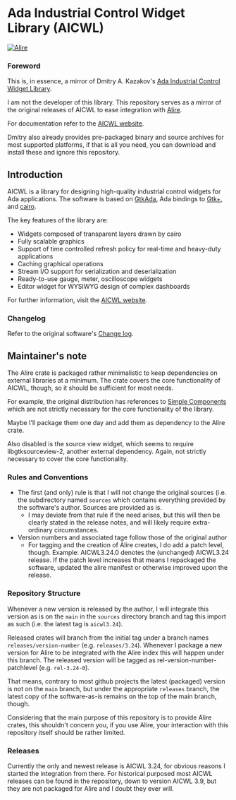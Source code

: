 # Ada Industrial Control Widget Library (AICWL)

[![Alire](https://img.shields.io/endpoint?url=https://alire.ada.dev/badges/aicwl.json)](https://alire.ada.dev/crates/aicwl.html)

### Foreword

This is, in essence, a mirror of Dmitry A. Kazakov's
[Ada Industrial Control Widget Library](http://www.dmitry-kazakov.de/ada/aicwl.htm).

I am not the developer of this library. This repository serves as a mirror of the
original releases of AICWL to ease integration with
[Alire](https://github.com/alire-project/alire).

For documentation refer to the [AICWL website](http://www.dmitry-kazakov.de/ada/aicwl.htm).

Dmitry also already provides pre-packaged binary and source archives for most supported
platforms, if that is all you need, you can download and install these and ignore this
repository.

## Introduction

AICWL is a library for designing high-quality industrial control
widgets for Ada applications. The software is based on
[GtkAda](https://docs.adacore.com/live/wave/gtkada/html/gtkada_rm/index.html),
Ada bindings to [Gtk+](https://www.gtk.org/), and
[cairo](https://www.cairographics.org/manual/index.html).

The key features of the library are:

* Widgets composed of transparent layers drawn by cairo
* Fully scalable graphics
* Support of time controlled refresh policy for real-time and heavy-duty applications
* Caching graphical operations
* Stream I/O support for serialization and deserialization
* Ready-to-use gauge, meter, oscilloscope widgets
* Editor widget for WYSIWYG design of complex dashboards

For further information, visit the
[AICWL website](http://www.dmitry-kazakov.de/ada/aicwl.htm).

### Changelog

Refer to the original software's
[Change log](http://www.dmitry-kazakov.de/ada/aicwl.htm#changes_log).

## Maintainer's note

The Alire crate is packaged rather minimalistic to keep dependencies on
external libraries at a minimum. The crate covers the core functionality of AICWL,
though, so it should be sufficient for most needs.

For example, the original distribution has references to
[Simple Components](http://www.dmitry-kazakov.de/ada/components.htm) which are
not strictly necessary for the core functionality of the library.

Maybe I'll package them one day and add them as dependency to the Alire crate.

Also disabled is the source view widget, which seems to require
libgtksourceview-2, another external dependency. Again, not strictly necessary
to cover the core functionality.

### Rules and Conventions

* The first (and only) rule is that I will not change the original sources (i.e.
  the subdirectory named `sources` which contains everything provided by the
  software's author. Sources are provided as is.
  * I may deviate from that rule if the need arises, but this will then be
    clearly stated in the release notes, and will likely require extra-ordinary
    circumstances.
* Version numbers and associated tage follow those of the original author
  * For tagging and the creation of Alire creates, I do add a patch level,
    though.
    Example:
    AICWL3.24.0 denotes the (unchanged) AICWL3.24 release. If the patch level
    increases that means I repackaged the software, updated the alire manifest
    or otherwise improved upon the release.

### Repository Structure

Whenever a new version is released by the author, I will integrate this version
as is on the `main` in the `sources` directory branch and tag this import as
such (i.e. the latest tag is `aicwl3.24`).

Released crates will branch from the initial tag under a branch names
`releases/version-number` (e.g. `releases/3.24`). Whenever I package a new
version for Alire to be integrated with the Alire index this will happen
under this branch. The released version will be tagged as
rel-version-number-patchlevel (e.g. `rel-3.24-0`).

That means, contrary to most github projects the latest (packaged) version is
not on the `main` branch, but under the appropriate `releases` branch, the
latest copy of the software-as-is remains on the top of the main branch, though.

Considering that the main purpose of this repository is to provide Alire crates,
this shouldn't concern you, if you use Alire, your interaction with this
repository itself should be rather limited.

### Releases

Currently the only and newest release is AICWL 3.24, for obvious reasons I
started the integration from there. For historical purposed most AICWL releases
can be found in the repository, down to version AICWL 3.9, but they are not
packaged for Alire and I doubt they ever will.

